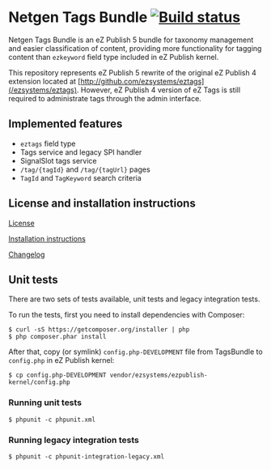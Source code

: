 Netgen Tags Bundle [![Build status](https://travis-ci.org/netgen/TagsBundle.png)](https://travis-ci.org/netgen/TagsBundle)
==================

Netgen Tags Bundle is an eZ Publish 5 bundle for taxonomy management and easier classification of content, providing more functionality for tagging content than `ezkeyword` field type included in eZ Publish kernel.

This repository represents eZ Publish 5 rewrite of the original eZ Publish 4 extension located at [http://github.com/ezsystems/eztags](/ezsystems/eztags). However, eZ Publish 4 version of eZ Tags is still required to administrate tags through the admin interface.

Implemented features
--------------------

* `eztags` field type
* Tags service and legacy SPI handler
* SignalSlot tags service
* `/tag/{tagId}` and `/tag/{tagUrl}` pages
* `TagId` and `TagKeyword` search criteria

License and installation instructions
-------------------------------------

[License](LICENSE)

[Installation instructions](Resources/doc/INSTALL.md)

[Changelog](Resources/doc/CHANGELOG.md)

Unit tests
----------

There are two sets of tests available, unit tests and legacy integration tests.

To run the tests, first you need to install dependencies with Composer:

    $ curl -sS https://getcomposer.org/installer | php
    $ php composer.phar install

After that, copy (or symlink) `config.php-DEVELOPMENT` file from TagsBundle to `config.php` in eZ Publish kernel:

    $ cp config.php-DEVELOPMENT vendor/ezsystems/ezpublish-kernel/config.php

### Running unit tests

    $ phpunit -c phpunit.xml

### Running legacy integration tests

    $ phpunit -c phpunit-integration-legacy.xml
